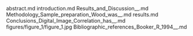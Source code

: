 abstract.md
introduction.md
Results_and_Discussion__.md
Methodology_Sample_preparation_Wood_was__.md
results.md
Conclusions_Digital_Image_Correlation_has__.md
figures/figure_1/figure_1.jpg
Bibliographic_references_Booker_R_1994__.md
